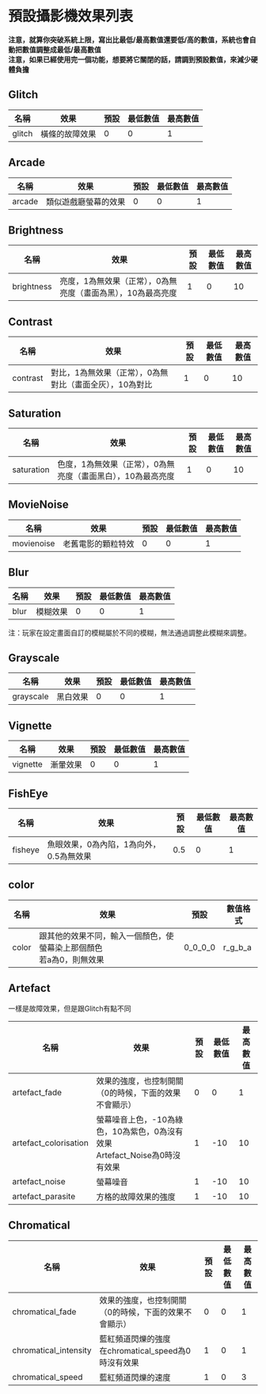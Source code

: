 # 預設攝影機效果列表

**注意，就算你突破系統上限，寫出比最低/最高數值還要低/高的數值，系統也會自動把數值調整成最低/最高數值**<br>
**注意，如果已經使用完一個功能，想要將它關閉的話，請調到預設數值，來減少硬體負擔**

## Glitch
名稱 | 效果 | 預設 | 最低數值 | 最高數值
-------- | -------- | -------- | -------- | --------
glitch | 橫條的故障效果 | 0 | 0 | 1

## Arcade
名稱 | 效果 | 預設 | 最低數值 | 最高數值
-------- | -------- | -------- | -------- | --------
arcade | 類似遊戲廳螢幕的效果 | 0 | 0 | 1

## Brightness
名稱 | 效果 | 預設 | 最低數值 | 最高數值
-------- | -------- | -------- | -------- | --------
brightness | 亮度，1為無效果（正常），0為無亮度（畫面為黑），10為最高亮度 | 1 | 0 | 10

## Contrast
名稱 | 效果 | 預設 | 最低數值 | 最高數值
-------- | -------- | -------- | -------- | --------
contrast | 對比，1為無效果（正常），0為無對比（畫面全灰），10為對比 | 1 | 0 | 10

## Saturation
名稱 | 效果 | 預設 | 最低數值 | 最高數值
-------- | -------- | -------- | -------- | --------
saturation | 色度，1為無效果（正常），0為無亮度（畫面黑白），10為最高亮度 | 1 | 0 | 10

## MovieNoise
名稱 | 效果 | 預設 | 最低數值 | 最高數值
-------- | -------- | -------- | -------- | --------
movienoise | 老舊電影的顆粒特效 | 0 | 0 | 1

## Blur
名稱 | 效果 | 預設 | 最低數值 | 最高數值
-------- | -------- | -------- | -------- | --------
blur | 模糊效果 | 0 | 0 | 1

注：玩家在設定畫面自訂的模糊屬於不同的模糊，無法通過調整此模糊來調整。

## Grayscale
名稱 | 效果 | 預設 | 最低數值 | 最高數值
-------- | -------- | -------- | -------- | --------
grayscale | 黑白效果 | 0 | 0 | 1

## Vignette
名稱 | 效果 | 預設 | 最低數值 | 最高數值
-------- | -------- | -------- | -------- | --------
vignette | 漸暈效果 | 0 | 0 | 1

## FishEye
名稱 | 效果 | 預設 | 最低數值 | 最高數值
-------- | -------- | -------- | -------- | --------
fisheye | 魚眼效果，0為內陷，1為向外，0.5為無效果 | 0.5 | 0 | 1

## color
名稱 | 效果 | 預設 | 數值格式
-------- | -------- | -------- | --------
color | 跟其他的效果不同，輸入一個顏色，使螢幕染上那個顏色<br>若a為0，則無效果 | 0_0_0_0 | r_g_b_a

## Artefact
一樣是故障效果，但是跟Glitch有點不同

名稱 | 效果 | 預設 | 最低數值 | 最高數值
-------- | -------- | -------- | -------- | --------
artefact_fade | 效果的強度，也控制開關（0的時候，下面的效果不會顯示）| 0 | 0 | 1
artefact_colorisation | 螢幕噪音上色，-10為綠色，10為紫色，0為沒有效果<br>Artefact_Noise為0時沒有效果 | 1 | -10 | 10
artefact_noise | 螢幕噪音 | 1 | -10 | 10
artefact_parasite | 方格的故障效果的強度 | 1 | -10 | 10

## Chromatical
名稱 | 效果 | 預設 | 最低數值 | 最高數值
-------- | -------- | -------- | -------- | --------
chromatical_fade | 效果的強度，也控制開關（0的時候，下面的效果不會顯示）| 0 | 0 | 1
chromatical_intensity | 藍紅頻道閃爍的強度<br>在chromatical_speed為0時沒有效果 | 1 | 0 | 1
chromatical_speed | 藍紅頻道閃爍的速度 | 1 | 0 | 3
